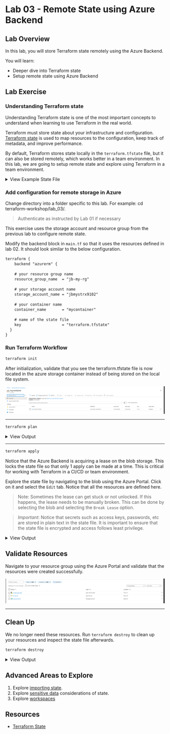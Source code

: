 # Lab 03 - Remote State using Azure Backend

## Lab Overview

In this lab, you will store Terraform state remotely using the Azure Backend.

You will learn:

* Deeper dive into Terraform state
* Setup remote state using Azure Backend

## Lab Exercise

### Understanding Terraform state

Understanding Terraform state is one of the most important concepts to understand when learning to use Terraform in the real world.

Terraform must store state about your infrastructure and configuration. [Terraform state](https://www.terraform.io/docs/state/index.html) is used to map resources to the configuration, keep track of metadata, and improve performance.

By default, Terraform stores state locally in the `terraform.tfstate` file, but it can also be stored remotely, which works better in a team environment. In this lab, we are going to setup remote state and explore using Terraform in a team environment.

<details><summary>View Example State File</summary>
<p>

``` json
{
  "version": 4,
  "terraform_version": "0.12.28",
  "serial": 1,
  "lineage": "ff1a344f-b36d-52fb-e86b-968079a826d0",
  "outputs": {},
  "resources": [
    {
      "mode": "managed",
      "type": "azurerm_resource_group",
      "name": "main",
      "provider": "provider.azurerm",
      "instances": [
        {
          "schema_version": 0,
          "attributes": {
            "id": "/subscriptions/6a3a86cc-566e-4d64-bb47-52ca7cf96384/resourceGroups/jb-my-rg",
            "location": "eastus",
            "name": "jb-my-rg",
            "tags": {
              "terraform": "true"
            },
            "timeouts": null
          }
        }
        // ...
      ]
    }
  ]
}
```

</p>
</details>

### Add configuration for remote storage in Azure

Change directory into a folder specific to this lab. For example: cd terraform-workshop/lab_03/.

> Authenticate as instructed by Lab 01 if necessary

This exercise uses the storage account and resource group from the previous lab to configure remote state.

Modify the backend block in `main.tf` so that it uses the resources defined in lab 02.  It should look similar to the below configuration.

``` hcl
terraform {
    backend "azurerm" {

    # your resource group name
    resource_group_name  = "jb-my-rg"

    # your storage account name
    storage_account_name = "jbmystrx9102"

    # your container name
    container_name       = "mycontainer"

    # name of the state file
    key                  = "terraform.tfstate"
  }
}
```

### Run Terraform Workflow

```sh
terraform init
```

After initialization, validate that you see the terraform.tfstate file is now located in the azure storage container instead of being stored on the local file system.

![State File]("../img/../../img/RemoteStateFile.png)

---

``` sh
terraform plan
```

<details><summary>View Output</summary>
<p>

```sh
$ terraform plan
Acquiring state lock. This may take a few moments...
Refreshing Terraform state in-memory prior to plan...
The refreshed state will be used to calculate this plan, but will not be
persisted to local or remote state storage.

data.azurerm_resource_group.example: Refreshing state...
data.azurerm_storage_account.example: Refreshing state...

------------------------------------------------------------------------

An execution plan has been generated and is shown below.  
Resource actions are indicated with the following symbols:
  + create

Terraform will perform the following actions:

  # azurerm_app_service_plan.example will be created      
  + resource "azurerm_app_service_plan" "example" {       
      + id                           = (known after apply)
      + kind                         = "FunctionApp"      
      + location                     = "eastus"
      + maximum_elastic_worker_count = (known after apply)
      + maximum_number_of_workers    = (known after apply)
      + name                         = "jb-lab-app-plan"
      + resource_group_name          = "jb-my-rg"

      + sku {
          + capacity = (known after apply)
          + size     = "Y1"
          + tier     = "Dynamic"
        }
    }

  # azurerm_function_app.example will be created
  + resource "azurerm_function_app" "example" {
      + app_service_plan_id            = (known after apply)
      + client_affinity_enabled        = (known after apply)
      + default_hostname               = (known after apply)
      + enable_builtin_logging         = true
      + enabled                        = true
      + https_only                     = false
      + id                             = (known after apply)
      + kind                           = (known after apply)
      + location                       = "eastus"
      + name                           = "jb-lab-fn"
      + outbound_ip_addresses          = (known after apply)
      + possible_outbound_ip_addresses = (known after apply)
      + resource_group_name            = "jb-my-rg"
      + site_credential                = (known after apply)
      + storage_account_access_key     = (sensitive value)
      + storage_account_name           = "jbmystrx9102"
      + storage_connection_string      = (sensitive value)
      + version                        = "~1"

      + auth_settings {
          + additional_login_params        = (known after apply)
          + allowed_external_redirect_urls = (known after apply)
          + default_provider               = (known after apply)
          + enabled                        = (known after apply)
          + issuer                         = (known after apply)
          + runtime_version                = (known after apply)
          + token_refresh_extension_hours  = (known after apply)
          + token_store_enabled            = (known after apply)
          + unauthenticated_client_action  = (known after apply)

          + active_directory {
              + allowed_audiences = (known after apply)
              + client_id         = (known after apply)
              + client_secret     = (sensitive value)
            }

          + facebook {
              + app_id       = (known after apply)
              + app_secret   = (sensitive value)
              + oauth_scopes = (known after apply)
            }

          + google {
              + client_id     = (known after apply)
              + client_secret = (sensitive value)
              + oauth_scopes  = (known after apply)
            }

          + microsoft {
              + client_id     = (known after apply)
              + client_secret = (sensitive value)
              + oauth_scopes  = (known after apply)
            }

          + twitter {
              + consumer_key    = (known after apply)
              + consumer_secret = (sensitive value)
            }
        }

      + connection_string {
          + name  = (known after apply)
          + type  = (known after apply)
          + value = (sensitive value)
        }

      + identity {
          + identity_ids = (known after apply)
          + principal_id = (known after apply)
          + tenant_id    = (known after apply)
          + type         = (known after apply)
        }

      + site_config {
          + always_on                 = (known after apply)
          + ftps_state                = (known after apply)
          + http2_enabled             = (known after apply)
          + ip_restriction            = (known after apply)
          + linux_fx_version          = (known after apply)
          + min_tls_version           = (known after apply)
          + pre_warmed_instance_count = (known after apply)
          + use_32_bit_worker_process = (known after apply)
          + websockets_enabled        = (known after apply)

          + cors {
              + allowed_origins     = (known after apply)
              + support_credentials = (known after apply)
            }
        }
    }

Plan: 2 to add, 0 to change, 0 to destroy.

------------------------------------------------------------------------

Note: You didn't specify an "-out" parameter to save this plan, so Terraform
can't guarantee that exactly these actions will be performed if
"terraform apply" is subsequently run.
```

</p>
</details>

---

``` sh
terraform apply
```

Notice that the Azure Backend is acquiring a lease on the blob storage.  This locks the state file so that only 1 apply can be made at a time. This is critical for working with Terraform in a CI/CD or team environment.

Explore the state file by navigating to the blob using the Azure Portal. Click on it and select the `Edit` tab.  Notice that all the resources are defined here.  

>Note: Sometimes the lease can get stuck or not unlocked.  If this happens, the lease needs to be manually broken. This can be done by selecting the blob and selecting the `Break Lease` option.

> *Important*: Notice that secrets such as access keys, passwords, etc are stored in plain text in the state file.  It is important to ensure that the state file is encrypted and access follows least privilege.

<details><summary>View Output</summary>
<p>

```sh
$ terraform apply

Acquiring state lock. This may take a few moments...
data.azurerm_resource_group.example: Refreshing state...
data.azurerm_storage_account.example: Refreshing state...

An execution plan has been generated and is shown below.  
Resource actions are indicated with the following symbols:
  + create

Terraform will perform the following actions:

  # azurerm_app_service_plan.example will be created      
  + resource "azurerm_app_service_plan" "example" {       
      + id                           = (known after apply)
      + kind                         = "FunctionApp"      
      + location                     = "eastus"
      + maximum_elastic_worker_count = (known after apply)
      + maximum_number_of_workers    = (known after apply)
      + name                         = "jb-lab-app-plan"  
      + resource_group_name          = "jb-my-rg"

      + sku {
          + capacity = (known after apply)
          + size     = "Y1"     
          + tier     = "Dynamic"
        }
    }

  # azurerm_function_app.example will be created
  + resource "azurerm_function_app" "example" {
      + app_service_plan_id            = (known after apply)
      + client_affinity_enabled        = (known after apply)
      + default_hostname               = (known after apply)
      + enable_builtin_logging         = true
      + enabled                        = true
      + https_only                     = false
      + id                             = (known after apply)
      + kind                           = (known after apply)
      + location                       = "eastus"
      + name                           = "jb-lab-fn"
      + outbound_ip_addresses          = (known after apply)
      + possible_outbound_ip_addresses = (known after apply)
      + resource_group_name            = "jb-my-rg"
      + site_credential                = (known after apply)
      + storage_account_access_key     = (sensitive value)
      + storage_account_name           = "jbmystrx9102"
      + storage_connection_string      = (sensitive value)
      + version                        = "~1"

      + auth_settings {
          + additional_login_params        = (known after apply)
          + allowed_external_redirect_urls = (known after apply)
          + default_provider               = (known after apply)
          + enabled                        = (known after apply)
          + issuer                         = (known after apply)
          + runtime_version                = (known after apply)
          + token_refresh_extension_hours  = (known after apply)
          + token_store_enabled            = (known after apply)
          + unauthenticated_client_action  = (known after apply)

          + active_directory {
              + allowed_audiences = (known after apply)
              + client_id         = (known after apply)
              + client_secret     = (sensitive value)
            }

          + facebook {
              + app_id       = (known after apply)
              + app_secret   = (sensitive value)
              + oauth_scopes = (known after apply)
            }

          + google {
              + client_id     = (known after apply)
              + client_secret = (sensitive value)
              + oauth_scopes  = (known after apply)
            }

          + microsoft {
              + client_id     = (known after apply)
              + client_secret = (sensitive value)
              + oauth_scopes  = (known after apply)
            }

          + twitter {
              + consumer_key    = (known after apply)
              + consumer_secret = (sensitive value)
            }
        }

      + connection_string {
          + name  = (known after apply)
          + type  = (known after apply)
          + value = (sensitive value)
        }

      + identity {
          + identity_ids = (known after apply)
          + principal_id = (known after apply)
          + tenant_id    = (known after apply)
          + type         = (known after apply)
        }

      + site_config {
          + always_on                 = (known after apply)
          + ftps_state                = (known after apply)
          + http2_enabled             = (known after apply)
          + ip_restriction            = (known after apply)
          + linux_fx_version          = (known after apply)
          + min_tls_version           = (known after apply)
          + pre_warmed_instance_count = (known after apply)
          + use_32_bit_worker_process = (known after apply)
          + websockets_enabled        = (known after apply)

          + cors {
              + allowed_origins     = (known after apply)
              + support_credentials = (known after apply)
            }
        }
    }

Plan: 2 to add, 0 to change, 0 to destroy.

Do you want to perform these actions?
  Terraform will perform the actions described above.
  Only 'yes' will be accepted to approve.

  Enter a value: yes

azurerm_app_service_plan.example: Creating...
azurerm_app_service_plan.example: Creation complete after 6s [id=/subscriptions/6a3a86cc-566e-4d64-bb47-52ca7cf96384/resourceGroups/jb-my-rg/providers/Microsoft.Web/serverfarms/jb-lab-app-plan]
azurerm_function_app.example: Creating...
azurerm_function_app.example: Still creating... [10s elapsed]
azurerm_function_app.example: Still creating... [20s elapsed]
azurerm_function_app.example: Still creating... [30s elapsed]
azurerm_function_app.example: Still creating... [40s elapsed]
azurerm_function_app.example: Still creating... [50s elapsed]
azurerm_function_app.example: Creation complete after 53s [id=/subscriptions/6a3a86cc-566e-4d64-bb47-52ca7cf96384/resourceGroups/jb-my-rg/providers/Microsoft.Web/sites/jb-lab-fn]
R
Apply complete! Resources: 2 added, 0 changed, 0 destroyed.
```

</p>
</details>

## Validate Resources

Navigate to your resource group using the Azure Portal and validate that the resources were created successfully.

![Created Resources](img/Resources.png)

---

## Clean Up

We no longer need these resources.  Run `terraform destroy` to clean up your resources and inspect the state file afterwards.

``` sh
terraform destroy
```

<details><summary>View Output</summary>
<p>

```sh
$ terraform destroy
Acquiring state lock. This may take a few moments...
data.azurerm_resource_group.example: Refreshing state...
data.azurerm_storage_account.example: Refreshing state...
azurerm_app_service_plan.example: Refreshing state... [id=/subscriptions/6a3a86cc-566e-4d64-bb47-52ca7cf96384/resourceGroups/jb-my-rg/providers/Microsoft.Web/serverfarms/jb-lab-app-plan]
azurerm_function_app.example: Refreshing state... [id=/subscriptions/6a3a86cc-566e-4d64-bb47-52ca7cf96384/resourceGroups/jb-my-rg/providers/Microsoft.Web/sites/jb-lab-fn]

An execution plan has been generated and is shown below.  
Resource actions are indicated with the following symbols:
  - destroy

Terraform will perform the following actions:

  # azurerm_app_service_plan.example will be destroyed    
  - resource "azurerm_app_service_plan" "example" {
      - id                           = "/subscriptions/6a3a86cc-566e-4d64-bb47-52ca7cf96384/resourceGroups/jb-my-rg/providers/Microsoft.Web/serverfarms/jb-lab-app-plan" -> null
      - is_xenon                     = false -> null
      - kind                         = "functionapp" -> null    
      - location                     = "eastus" -> null
      - maximum_elastic_worker_count = 1 -> null
      - maximum_number_of_workers    = 0 -> null
      - name                         = "jb-lab-app-plan" -> null
      - per_site_scaling             = false -> null
      - reserved                     = false -> null
      - resource_group_name          = "jb-my-rg" -> null
      - tags                         = {} -> null        

      - sku {
          - capacity = 0 -> null
          - size     = "Y1" -> null
          - tier     = "Dynamic" -> null
        }
    }

  # azurerm_function_app.example will be destroyed
  - resource "azurerm_function_app" "example" {
      - app_service_plan_id            = "/subscriptions/6a3a86cc-566e-4d64-bb47-52ca7cf96384/resourceGroups/jb-my-rg/providers/Microsoft.Web/serverfarms/jb-lab-app-plan" -> null
      - app_settings                   = {} -> null
      - client_affinity_enabled        = false -> null
      - daily_memory_time_quota        = 0 -> null
      - default_hostname               = "jb-lab-fn.azurewebsites.net" -> null
      - enable_builtin_logging         = true -> null
      - enabled                        = true -> null
      - https_only                     = false -> null
      - id                             = "/subscriptions/6a3a86cc-566e-4d64-bb47-52ca7cf96384/resourceGroups/jb-my-rg/providers/Microsoft.Web/sites/jb-lab-fn" -> null
      - kind                           = "functionapp" -> null
      - location                       = "eastus" -> null
      - name                           = "jb-lab-fn" -> null
      ...
      - resource_group_name            = "jb-my-rg" -> null
      - site_credential                = [
          - {
              - password = "gor3CC997XXxGynNYTqXXArAFqXXXXcXiJNwaDlXXXTb9xBy6Cy51pTbHpwb"
              - username = "$jb-lab-fn"
            },
        ] -> null
      - storage_account_access_key     = (sensitive value)
      - storage_account_name           = "jbmystrx9102" -> null
      - storage_connection_string      = (sensitive value)
      - tags                           = {} -> null
      - version                        = "~1" -> null

      - auth_settings {
          - additional_login_params        = {} -> null
          - allowed_external_redirect_urls = [] -> null
          - enabled                        = false -> null
          - token_refresh_extension_hours  = 0 -> null
          - token_store_enabled            = false -> null
        }

      - site_config {
          - always_on                 = false -> null
          - ftps_state                = "AllAllowed" -> null
          - http2_enabled             = false -> null
          - ip_restriction            = [] -> null
          - min_tls_version           = "1.2" -> null
          - pre_warmed_instance_count = 0 -> null
          - use_32_bit_worker_process = true -> null
          - websockets_enabled        = false -> null

          - cors {
              - allowed_origins     = [
                  - "https://functions-next.azure.com",
                  - "https://functions-staging.azure.com",
                  - "https://functions.azure.com",
                ] -> null
              - support_credentials = false -> null
            }
        }
    }

Plan: 0 to add, 0 to change, 2 to destroy.

Do you really want to destroy all resources?
  Terraform will destroy all your managed infrastructure, as shown above.
  There is no undo. Only 'yes' will be accepted to confirm.

  Enter a value: yes

azurerm_function_app.example: Destroying... [id=/subscriptions/6a3a86cc-566e-4d64-bb47-52ca7cf96384/resourceGroups/jb-my-rg/providers/Microsoft.Web/sites/jb-lab-fn]
azurerm_function_app.example: Destruction complete after 3s
azurerm_app_service_plan.example: Destroying... [id=/subscriptions/6a3a86cc-566e-4d64-bb47-52ca7cf96384/resourceGroups/jb-my-rg/providers/Microsoft.Web/serverfarms/jb-lab-app-plan]
azurerm_app_service_plan.example: Destruction complete after 3s

Destroy complete! Resources: 2 destroyed.
```

</p>
</details>

## Advanced Areas to Explore

1. Explore [importing state](https://www.terraform.io/docs/import/index.html).
2. Explore [sensitive data](https://www.terraform.io/docs/state/sensitive-data.html) considerations of state.
3. Explore [workspaces](https://www.terraform.io/docs/state/workspaces.html)
   
## Resources

* [Terraform State](https://www.terraform.io/docs/state/index.html)